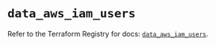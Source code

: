 # `data_aws_iam_users`

Refer to the Terraform Registry for docs: [`data_aws_iam_users`](https://registry.terraform.io/providers/hashicorp/aws/6.4.0/docs/data-sources/iam_users).
